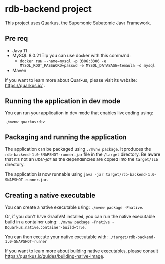 # rdb-backend project

This project uses Quarkus, the Supersonic Subatomic Java Framework.

## Pre req
* Java 11
* MySQL 8.0.21 TIp you can use docker with this command: 
    * `docker run --name=mysql -p 3306:3306 -e MYSQL_ROOT_PASSWORD=passwd -e MYSQL_DATABASE=temaula -d mysql`
* Maven


If you want to learn more about Quarkus, please visit its website: https://quarkus.io/ .

## Running the application in dev mode

You can run your application in dev mode that enables live coding using:
```
./mvnw quarkus:dev
```

## Packaging and running the application

The application can be packaged using `./mvnw package`.
It produces the `rdb-backend-1.0-SNAPSHOT-runner.jar` file in the `/target` directory.
Be aware that it’s not an _über-jar_ as the dependencies are copied into the `target/lib` directory.

The application is now runnable using `java -jar target/rdb-backend-1.0-SNAPSHOT-runner.jar`.

## Creating a native executable

You can create a native executable using: `./mvnw package -Pnative`.

Or, if you don't have GraalVM installed, you can run the native executable build in a container using: `./mvnw package -Pnative -Dquarkus.native.container-build=true`.

You can then execute your native executable with: `./target/rdb-backend-1.0-SNAPSHOT-runner`

If you want to learn more about building native executables, please consult https://quarkus.io/guides/building-native-image.